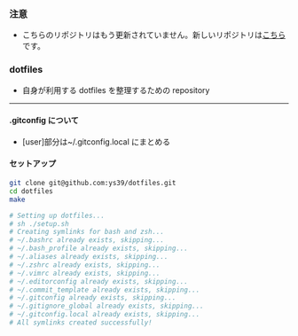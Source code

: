 ### 注意
* こちらのリポジトリはもう更新されていません。新しいリポジトリは[こちら](https://github.com/ys39/dotfiles_taskver)です。

### dotfiles

-   自身が利用する dotfiles を整理するための repository

---

#### .gitconfig について

-   [user]部分は~/.gitconfig.local にまとめる

#### セットアップ

```bash
git clone git@github.com:ys39/dotfiles.git
cd dotfiles
make

# Setting up dotfiles...
# sh ./setup.sh
# Creating symlinks for bash and zsh...
# ~/.bashrc already exists, skipping...
# ~/.bash_profile already exists, skipping...
# ~/.aliases already exists, skipping...
# ~/.zshrc already exists, skipping...
# ~/.vimrc already exists, skipping...
# ~/.editorconfig already exists, skipping...
# ~/.commit_template already exists, skipping...
# ~/.gitconfig already exists, skipping...
# ~/.gitignore_global already exists, skipping...
# ~/.gitconfig.local already exists, skipping...
# All symlinks created successfully!
```
